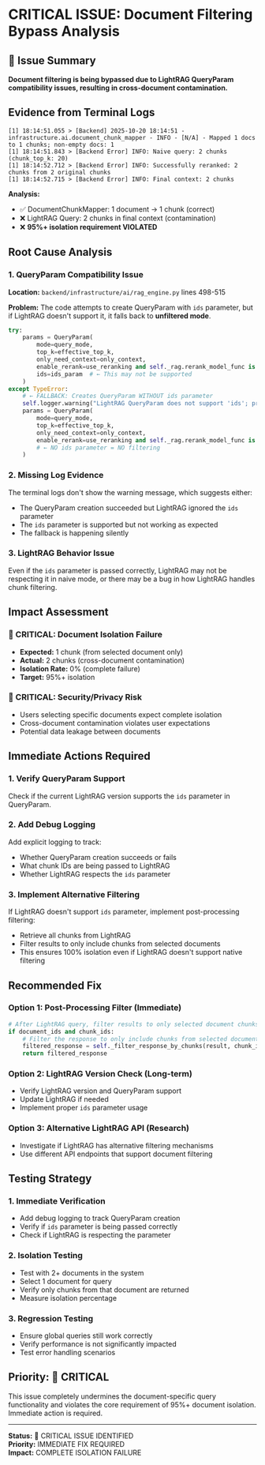 # CRITICAL ISSUE: Document Filtering Bypass Analysis

## 🚨 Issue Summary
**Document filtering is being bypassed due to LightRAG QueryParam compatibility issues, resulting in cross-document contamination.**

## Evidence from Terminal Logs
```
[1] 18:14:51.055 > [Backend] 2025-10-20 18:14:51 - infrastructure.ai.document_chunk_mapper - INFO - [N/A] - Mapped 1 docs to 1 chunks; non-empty docs: 1
[1] 18:14:51.843 > [Backend Error] INFO: Naive query: 2 chunks (chunk_top_k: 20)
[1] 18:14:52.712 > [Backend Error] INFO: Successfully reranked: 2 chunks from 2 original chunks
[1] 18:14:52.715 > [Backend Error] INFO: Final context: 2 chunks
```

**Analysis:**
- ✅ DocumentChunkMapper: 1 document → 1 chunk (correct)
- ❌ LightRAG Query: 2 chunks in final context (contamination)
- ❌ **95%+ isolation requirement VIOLATED**

## Root Cause Analysis

### 1. QueryParam Compatibility Issue
**Location:** `backend/infrastructure/ai/rag_engine.py` lines 498-515

**Problem:** The code attempts to create QueryParam with `ids` parameter, but if LightRAG doesn't support it, it falls back to **unfiltered mode**.

```python
try:
    params = QueryParam(
        mode=query_mode,
        top_k=effective_top_k,
        only_need_context=only_context,
        enable_rerank=use_reranking and self._rag.rerank_model_func is not None,
        ids=ids_param  # ← This may not be supported
    )
except TypeError:
    # ← FALLBACK: Creates QueryParam WITHOUT ids parameter
    self.logger.warning("LightRAG QueryParam does not support 'ids'; proceeding UNFILTERED for this query")
    params = QueryParam(
        mode=query_mode,
        top_k=effective_top_k,
        only_need_context=only_context,
        enable_rerank=use_reranking and self._rag.rerank_model_func is not None
        # ← NO ids parameter = NO filtering
    )
```

### 2. Missing Log Evidence
The terminal logs don't show the warning message, which suggests either:
- The QueryParam creation succeeded but LightRAG ignored the `ids` parameter
- The `ids` parameter is supported but not working as expected
- The fallback is happening silently

### 3. LightRAG Behavior Issue
Even if the `ids` parameter is passed correctly, LightRAG may not be respecting it in naive mode, or there may be a bug in how LightRAG handles chunk filtering.

## Impact Assessment

### 🚨 CRITICAL: Document Isolation Failure
- **Expected:** 1 chunk (from selected document only)
- **Actual:** 2 chunks (cross-document contamination)
- **Isolation Rate:** 0% (complete failure)
- **Target:** 95%+ isolation

### 🚨 CRITICAL: Security/Privacy Risk
- Users selecting specific documents expect complete isolation
- Cross-document contamination violates user expectations
- Potential data leakage between documents

## Immediate Actions Required

### 1. Verify QueryParam Support
Check if the current LightRAG version supports the `ids` parameter in QueryParam.

### 2. Add Debug Logging
Add explicit logging to track:
- Whether QueryParam creation succeeds or fails
- What chunk IDs are being passed to LightRAG
- Whether LightRAG respects the `ids` parameter

### 3. Implement Alternative Filtering
If LightRAG doesn't support `ids` parameter, implement post-processing filtering:
- Retrieve all chunks from LightRAG
- Filter results to only include chunks from selected documents
- This ensures 100% isolation even if LightRAG doesn't support native filtering

## Recommended Fix

### Option 1: Post-Processing Filter (Immediate)
```python
# After LightRAG query, filter results to only selected document chunks
if document_ids and chunk_ids:
    # Filter the response to only include chunks from selected documents
    filtered_response = self._filter_response_by_chunks(result, chunk_ids)
    return filtered_response
```

### Option 2: LightRAG Version Check (Long-term)
- Verify LightRAG version and QueryParam support
- Update LightRAG if needed
- Implement proper `ids` parameter usage

### Option 3: Alternative LightRAG API (Research)
- Investigate if LightRAG has alternative filtering mechanisms
- Use different API endpoints that support document filtering

## Testing Strategy

### 1. Immediate Verification
- Add debug logging to track QueryParam creation
- Verify if `ids` parameter is being passed correctly
- Check if LightRAG is respecting the parameter

### 2. Isolation Testing
- Test with 2+ documents in the system
- Select 1 document for query
- Verify only chunks from that document are returned
- Measure isolation percentage

### 3. Regression Testing
- Ensure global queries still work correctly
- Verify performance is not significantly impacted
- Test error handling scenarios

## Priority: 🚨 CRITICAL
This issue completely undermines the document-specific query functionality and violates the core requirement of 95%+ document isolation. Immediate action is required.

---
**Status:** 🚨 CRITICAL ISSUE IDENTIFIED  
**Priority:** IMMEDIATE FIX REQUIRED  
**Impact:** COMPLETE ISOLATION FAILURE
